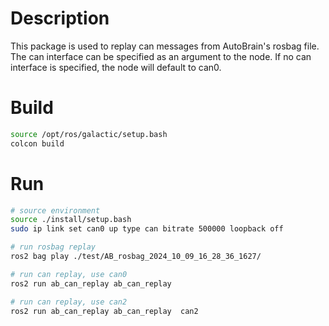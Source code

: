 # Description
This package is used to replay can messages from AutoBrain's rosbag file. 
The can interface can be specified as an argument to the node. If no can interface is specified, the node will default to can0.


# Build
```bash
source /opt/ros/galactic/setup.bash
colcon build
```

# Run
```bash
# source environment
source ./install/setup.bash
sudo ip link set can0 up type can bitrate 500000 loopback off

# run rosbag replay
ros2 bag play ./test/AB_rosbag_2024_10_09_16_28_36_1627/

# run can replay, use can0
ros2 run ab_can_replay ab_can_replay

# run can replay, use can2
ros2 run ab_can_replay ab_can_replay  can2
```